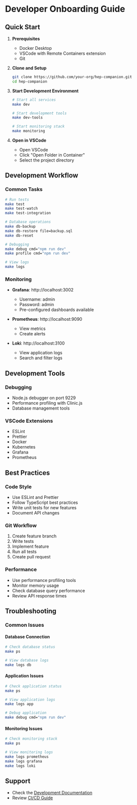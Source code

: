 # Developer Onboarding Guide

## Quick Start

1. **Prerequisites**
   - Docker Desktop
   - VSCode with Remote Containers extension
   - Git

2. **Clone and Setup**
   ```bash
   git clone https://github.com/your-org/hep-companion.git
   cd hep-companion
   ```

3. **Start Development Environment**
   ```bash
   # Start all services
   make dev

   # Start development tools
   make dev-tools

   # Start monitoring stack
   make monitoring
   ```

4. **Open in VSCode**
   - Open VSCode
   - Click "Open Folder in Container"
   - Select the project directory

## Development Workflow

### Common Tasks

```bash
# Run tests
make test
make test-watch
make test-integration

# Database operations
make db-backup
make db-restore file=backup.sql
make db-reset

# Debugging
make debug cmd="npm run dev"
make profile cmd="npm run dev"

# View logs
make logs
```

### Monitoring

- **Grafana**: http://localhost:3002
  - Username: admin
  - Password: admin
  - Pre-configured dashboards available

- **Prometheus**: http://localhost:9090
  - View metrics
  - Create alerts

- **Loki**: http://localhost:3100
  - View application logs
  - Search and filter logs

## Development Tools

### Debugging
- Node.js debugger on port 9229
- Performance profiling with Clinic.js
- Database management tools

### VSCode Extensions
- ESLint
- Prettier
- Docker
- Kubernetes
- Grafana
- Prometheus

## Best Practices

### Code Style
- Use ESLint and Prettier
- Follow TypeScript best practices
- Write unit tests for new features
- Document API changes

### Git Workflow
1. Create feature branch
2. Write tests
3. Implement feature
4. Run all tests
5. Create pull request

### Performance
- Use performance profiling tools
- Monitor memory usage
- Check database query performance
- Review API response times

## Troubleshooting

### Common Issues

#### Database Connection
```bash
# Check database status
make ps

# View database logs
make logs db
```

#### Application Issues
```bash
# Check application status
make ps

# View application logs
make logs app

# Debug application
make debug cmd="npm run dev"
```

#### Monitoring Issues
```bash
# Check monitoring stack
make ps

# View monitoring logs
make logs prometheus
make logs grafana
make logs loki
```

## Support

- Check the [Development Documentation](./)
- Review [CI/CD Guide](./ci-cd.md)